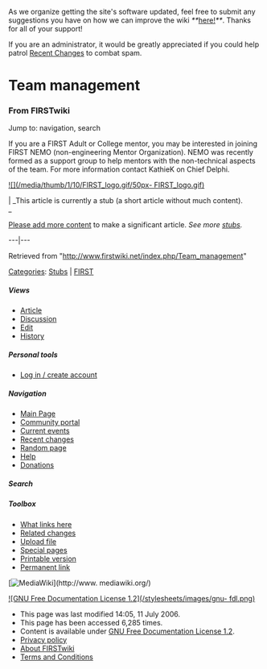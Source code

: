 As we organize getting the site's software updated, feel free to submit any
suggestions you have on how we can improve the wiki
_**_[here!](/index.php/User:Hallry/Suggestions "User:Hallry/Suggestions"
)_**_. Thanks for all of your support!

If you are an administrator, it would be greatly appreciated if you could help
patrol [Recent Changes](/index.php/Special:Recentchanges
"Special:Recentchanges" ) to combat spam.

# Team management

### From FIRSTwiki

Jump to: navigation, search

If you are a FIRST Adult or College mentor, you may be interested in joining
FIRST NEMO (non-engineering Mentor Organization). NEMO was recently formed as
a support group to help mentors with the non-technical aspects of the team.
For more information contact KathieK on Chief Delphi.

[![](/media/thumb/1/10/FIRST_logo.gif/50px-
FIRST_logo.gif)](/index.php/Image:FIRST_logo.gif "" )

|  _This article is currently a stub (a short article without much content).  
_

[Please add more
content](http://firstwiki.net/index.php?title=Team_management&action=edit
"http://firstwiki.net/index.php?title=Team_management&action=edit" ) to make a
significant article. _See more [stubs](/index.php/Special:Shortpages
"Special:Shortpages" )._  
  
---|---  
  
Retrieved from "<http://www.firstwiki.net/index.php/Team_management>"

[Categories](/index.php?title=Special:Categories&article=Team_management
"Special:Categories" ): [Stubs](/index.php/Category:Stubs "Category:Stubs" ) |
[FIRST](/index.php/Category:FIRST "Category:FIRST" )

##### Views

  * [Article](/index.php/Team_management)
  * [Discussion](/index.php/Talk:Team_management)
  * [Edit](/index.php?title=Team_management&action=edit)
  * [History](/index.php?title=Team_management&action=history)

##### Personal tools

  * [Log in / create account](/index.php?title=Special:Userlogin&returnto=Team_management)

[](/index.php/Main_Page "Main Page" )

##### Navigation

  * [Main Page](/index.php/Main_Page)
  * [Community portal](/index.php/FIRSTwiki:Community_portal)
  * [Current events](/index.php/Current_events)
  * [Recent changes](/index.php/Special:Recentchanges)
  * [Random page](/index.php/Special:Random)
  * [Help](/index.php/FIRSTwiki:Help)
  * [Donations](/index.php/FIRSTwiki:Site_support)

##### Search



##### Toolbox

  * [What links here](/index.php/Special:Whatlinkshere/Team_management)
  * [Related changes](/index.php/Special:Recentchangeslinked/Team_management)
  * [Upload file](/index.php/Special:Upload)
  * [Special pages](/index.php/Special:Specialpages)
  * [Printable version](/index.php?title=Team_management&printable=yes)
  * [Permanent link](/index.php?title=Team_management&oldid=48714)

[![MediaWiki](/skins/common/images/poweredby_mediawiki_88x31.png)](http://www.
mediawiki.org/)

[![GNU Free Documentation License 1.2](/stylesheets/images/gnu-
fdl.png)](http://www.gnu.org/copyleft/fdl.html)

  * This page was last modified 14:05, 11 July 2006.
  * This page has been accessed 6,285 times.
  * Content is available under [GNU Free Documentation License 1.2](http://www.gnu.org/copyleft/fdl.html "http://www.gnu.org/copyleft/fdl.html" ).
  * [Privacy policy](/index.php/FIRSTwiki:Privacy_policy "FIRSTwiki:Privacy policy" )
  * [About FIRSTwiki](/index.php/FIRSTwiki:About "FIRSTwiki:About" )
  * [Terms and Conditions](/index.php/FIRSTwiki:Terms_and_conditions "FIRSTwiki:Terms and conditions" )

